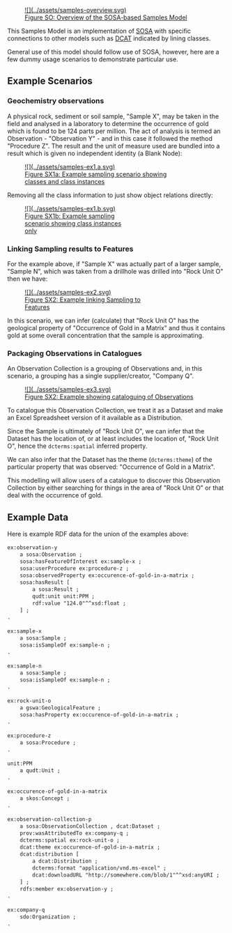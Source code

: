 <a href="../../assets/samples-overview.svg">
<figure id="figure-bh" markdown style="width:100%">
  ![](../assets/samples-overview.svg)
  <figcaption>Figure SO: Overview of the SOSA-based Samples Model</figcaption>
</figure>
</a>

This Samples Model is an implementation of [SOSA](../background.md#sosa) with specific connections to other models such as [DCAT](../background.md#dcat) indicated by lining classes.

General use of this model should follow use of SOSA, however, here are a few dummy usage scenarios to demonstrate particular use.

## Example Scenarios

### Geochemistry observations

A physical rock, sediment or soil sample, "Sample X", may be taken in the field and analysed in a laboratory to determine the occurrence of gold which is found to be 124 parts per million. The act of analysis is termed an Observation - "Observation Y" - and in this case it followed the method "Procedure Z". The result and the unit of measure used are bundled into a result which is given no independent identity (a Blank Node):

<a href="../../assets/samples-ex1.a.svg">
<figure id="figure-bh" markdown style="width:70%">
  ![](../assets/samples-ex1.a.svg)
  <figcaption>Figure SX1a: Example sampling scenario showing classes and class instances</figcaption>
</figure>
</a>

Removing all the class information to just show object relations directly:

<a href="../../assets/samples-ex1.b.svg">
<figure id="figure-bh" markdown style="width:50%">
  ![](../assets/samples-ex1.b.svg)
  <figcaption>Figure SX1b: Example sampling scenario showing class instances only</figcaption>
</figure>
</a>

### Linking Sampling results to Features

For the example above, if "Sample X" was actually part of a larger sample, "Sample N", which was taken from a drillhole was drilled into "Rock Unit O" then we have:

<a href="../../assets/samples-ex2.svg">
<figure id="figure-bh" markdown style="width:60%">
  ![](../assets/samples-ex2.svg)
  <figcaption>Figure SX2: Example linking Sampling to Features</figcaption>
</figure>
</a>

In this scenario, we can infer (calculate) that "Rock Unit O" has the geological property of "Occurrence of Gold in a Matrix" and thus it contains gold at some overall concentration that the sample is approximating.

### Packaging Observations in Catalogues

An Observation Collection is a grouping of Observations and, in this scenario, a grouping has a single supplier/creator, "Company Q". 

<a href="../../assets/samples-ex3.svg">
<figure id="figure-bh" markdown style="width:100%">
  ![](../assets/samples-ex3.svg)
  <figcaption>Figure SX2: Example showing cataloguing of Observations</figcaption>
</figure>
</a>

To catalogue this Observation Collection, we treat it as a Dataset and make an Excel Spreadsheet version of it available as a Distribution.

Since the Sample is ultimately of "Rock Unit O", we can infer that the Dataset has the location of, or at least includes the location of, "Rock Unit O", hence the `dcterms:spatial` inferred property.

We can also infer that the Dataset has the theme (`dcterms:theme`) of the particular property that was observed: "Occurrence of Gold in a Matrix".

This modelling will allow users of a catalogue to discover this Observation Collection by either searching for things in the area of "Rock Unit O" or that deal with the occurrence of gold.

## Example Data

Here is example RDF data for the union of the examples above:

```
ex:observation-y
    a sosa:Observation ;
    sosa:hasFeatureOfInterest ex:sample-x ;
    sosa:userProcedure ex:procedure-z ;
    sosa:observedProperty ex:occurence-of-gold-in-a-matrix ;
    sosa:hasResult [
        a sosa:Result ;
        qudt:unit unit:PPM ;
        rdf:value "124.0"^^xsd:float ;
    ] ;
.

ex:sample-x
    a sosa:Sample ;
    sosa:isSampleOf ex:sample-n ;
.

ex:sample-n
    a sosa:Sample ;
    sosa:isSampleOf ex:sample-n ;
.

ex:rock-unit-o
    a gswa:GeologicalFeature ;
    sosa:hasProperty ex:occurence-of-gold-in-a-matrix ;
.

ex:procedure-z
    a sosa:Procedure ;
.

unit:PPM
    a qudt:Unit ;
.

ex:occurence-of-gold-in-a-matrix
    a skos:Concept ;
.

ex:observation-collection-p
    a sosa:ObservationCollection , dcat:Dataset ;
    prov:wasAttributedTo ex:company-q ;
    dcterms:spatial ex:rock-unit-o ;
    dcat:theme ex:occurence-of-gold-in-a-matrix ;
    dcat:distribution [
        a dcat:Distribution ;
        dcterms:format "application/vnd.ms-excel" ;
        dcat:downloadURL "http://somewhere.com/blob/1"^^xsd:anyURI ;
    ] ;
    rdfs:member ex:observation-y ;
.

ex:company-q 
    sdo:Organization ;
.
```